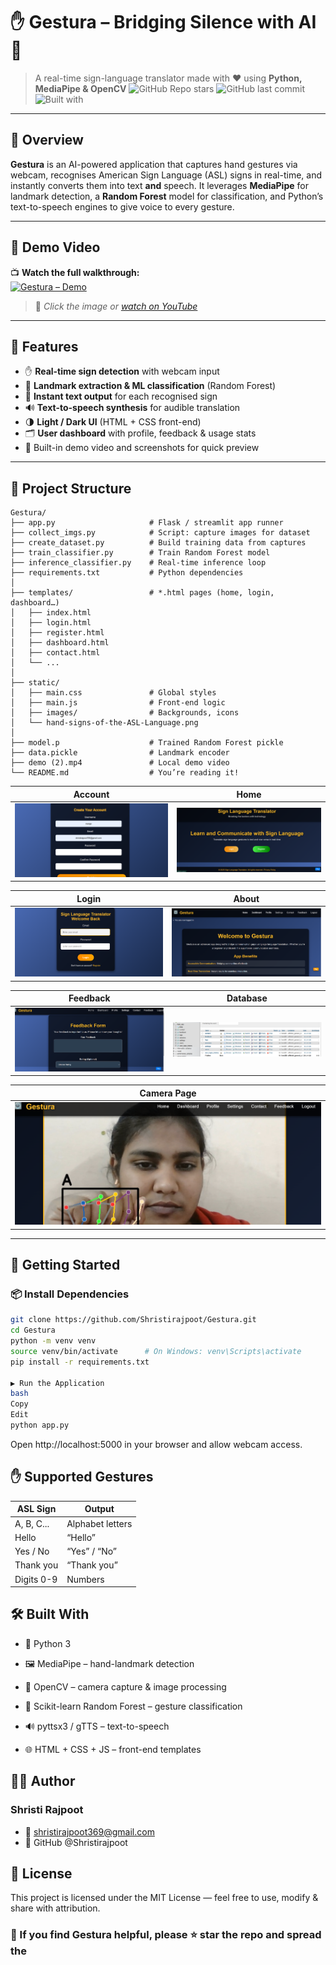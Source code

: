 # ✋ Gestura – Bridging Silence with AI 🤖  
> A real-time sign-language translator made with ❤️ using **Python, MediaPipe & OpenCV**
![GitHub Repo stars](https://img.shields.io/github/stars/Shristirajpoot/Gestura-Retail-Accessibility-AI?style=social)
![GitHub last commit](https://img.shields.io/github/last-commit/Shristirajpoot/Gestura-Retail-Accessibility-AI?color=brightgreen)
![Built with](https://img.shields.io/badge/Built%20with-Python%20%7C%20MediaPipe%20%7C%20OpenCV-blue)

---

## 🌟 Overview
**Gestura** is an AI-powered application that captures hand gestures via webcam, recognises American Sign Language (ASL) signs in real-time, and instantly converts them into text **and** speech. It leverages **MediaPipe** for landmark detection, a **Random Forest** model for classification, and Python’s text-to-speech engines to give voice to every gesture.

---

## 🎥 Demo Video  
📺 **Watch the full walkthrough:**  
[![Gestura – Demo](https://img.youtube.com/vi/eQEPefRtuNg/0.jpg)](https://youtu.be/eQEPefRtuNg)

> 🔗 *Click the image or [watch on YouTube](https://youtu.be/eQEPefRtuNg)*
  

---

## 🎨 Features
- ✋ **Real-time sign detection** with webcam input  
- 🧠 **Landmark extraction & ML classification** (Random Forest)  
- 📝 **Instant text output** for each recognised sign  
- 🔊 **Text-to-speech synthesis** for audible translation  
- 🌗 **Light / Dark UI** (HTML + CSS front-end)  
- 🗂 **User dashboard** with profile, feedback & usage stats  
- 🎥 Built-in demo video and screenshots for quick preview  

---

## 📂 Project Structure
```plaintext
Gestura/
├── app.py                     # Flask / streamlit app runner
├── collect_imgs.py            # Script: capture images for dataset
├── create_dataset.py          # Build training data from captures
├── train_classifier.py        # Train Random Forest model
├── inference_classifier.py    # Real-time inference loop
├── requirements.txt           # Python dependencies
│
├── templates/                 # *.html pages (home, login, dashboard…)
│   ├── index.html
│   ├── login.html
│   ├── register.html
│   ├── dashboard.html
│   ├── contact.html
│   └── ...
│
├── static/
│   ├── main.css               # Global styles
│   ├── main.js                # Front-end logic
│   ├── images/                # Backgrounds, icons
│   └── hand-signs-of-the-ASL-Language.png
│
├── model.p                    # Trained Random Forest pickle
├── data.pickle                # Landmark encoder
├── demo (2).mp4               # Local demo video
└── README.md                  # You’re reading it!
```
| Account  | Home |
|-----------|------------|
| ![Home](./Screenshot%202025-01-28%20105641.png) | ![Login](./Screenshot%202025-01-30%20221835.png) |

| Login | About |
|----------|----------|
| ![Dashboard](./Screenshot%202025-01-30%20221905.png) | ![Feedback](./Screenshot%202025-01-30%20221937.png) |

| Feedback  |  Database |
|-------------|---------------|
| ![Camera](./Screenshot%202025-01-30%20222018.png) | ![Settings](./Screenshot%202025-01-30%20222513.png) |

| Camera Page |
|--------------|
| ![Profile](./Screenshot%202025-01-30%20224408.png) |

---

## 🚀 Getting Started

### 📦 Install Dependencies

```bash
git clone https://github.com/Shristirajpoot/Gestura.git
cd Gestura
python -m venv venv
source venv/bin/activate      # On Windows: venv\Scripts\activate
pip install -r requirements.txt

▶️ Run the Application
bash
Copy
Edit
python app.py
```
Open http://localhost:5000 in your browser and allow webcam access.

## ✋ Supported Gestures
| ASL Sign   | Output           |
| ---------- | ---------------- |
| A, B, C... | Alphabet letters |
| Hello      | “Hello”          |
| Yes / No   | “Yes” / “No”     |
| Thank you  | “Thank you”      |
| Digits 0-9 | Numbers          |


## 🛠️ Built With
- 🐍 Python 3

- 🖼 MediaPipe – hand-landmark detection

- 📸 OpenCV – camera capture & image processing

- 🌲 Scikit-learn Random Forest – gesture classification

- 🔊 pyttsx3 / gTTS – text-to-speech

- 🌐 HTML + CSS + JS – front-end templates

## 👩‍💻 Author
### Shristi Rajpoot
- 📧 shristirajpoot369@gmail.com
- 🔗 GitHub @Shristirajpoot

## 📄 License
This project is licensed under the MIT License — feel free to use, modify & share with attribution.

### 🌟 If you find Gestura helpful, please ⭐ star the repo and spread the
